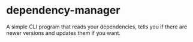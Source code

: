 # dependency-manager
A simple CLI program that reads your dependencies, tells you if there are newer versions and updates them if you want.
